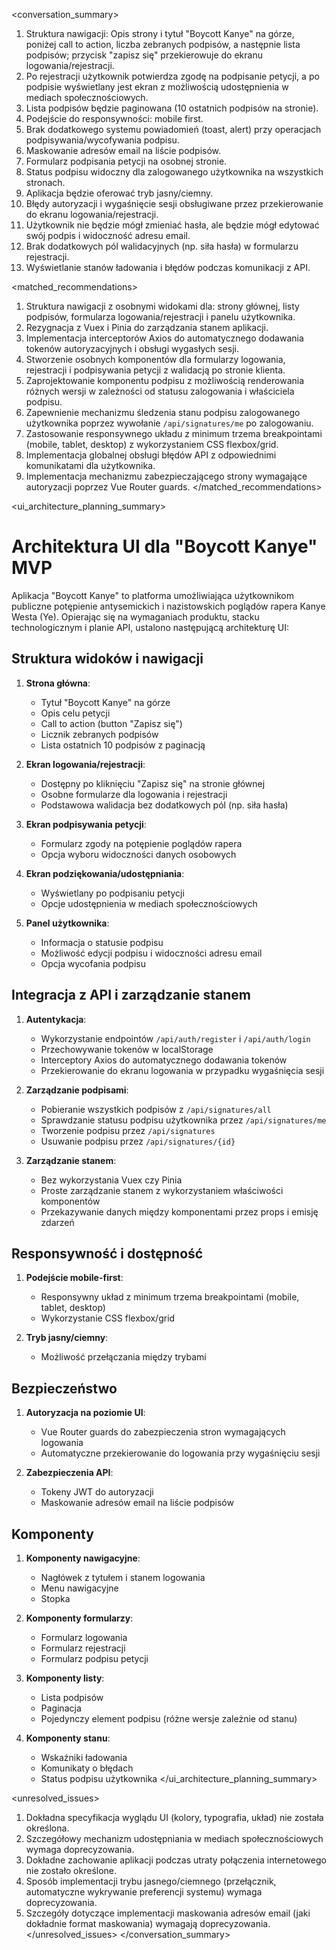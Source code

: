 <conversation_summary>
<decisions>
1. Struktura nawigacji: Opis strony i tytuł "Boycott Kanye" na górze, poniżej call to action, liczba zebranych podpisów, a następnie lista podpisów; przycisk "zapisz się" przekierowuje do ekranu logowania/rejestracji.
2. Po rejestracji użytkownik potwierdza zgodę na podpisanie petycji, a po podpisie wyświetlany jest ekran z możliwością udostępnienia w mediach społecznościowych.
3. Lista podpisów będzie paginowana (10 ostatnich podpisów na stronie).
4. Podejście do responsywności: mobile first.
5. Brak dodatkowego systemu powiadomień (toast, alert) przy operacjach podpisywania/wycofywania podpisu.
6. Maskowanie adresów email na liście podpisów.
7. Formularz podpisania petycji na osobnej stronie.
8. Status podpisu widoczny dla zalogowanego użytkownika na wszystkich stronach.
9. Aplikacja będzie oferować tryb jasny/ciemny.
10. Błędy autoryzacji i wygaśnięcie sesji obsługiwane przez przekierowanie do ekranu logowania/rejestracji.
11. Użytkownik nie będzie mógł zmieniać hasła, ale będzie mógł edytować swój podpis i widoczność adresu email.
12. Brak dodatkowych pól walidacyjnych (np. siła hasła) w formularzu rejestracji.
13. Wyświetlanie stanów ładowania i błędów podczas komunikacji z API.
</decisions>

<matched_recommendations>
1. Struktura nawigacji z osobnymi widokami dla: strony głównej, listy podpisów, formularza logowania/rejestracji i panelu użytkownika.
2. Rezygnacja z Vuex i Pinia do zarządzania stanem aplikacji.
3. Implementacja interceptorów Axios do automatycznego dodawania tokenów autoryzacyjnych i obsługi wygasłych sesji.
4. Stworzenie osobnych komponentów dla formularzy logowania, rejestracji i podpisywania petycji z walidacją po stronie klienta.
5. Zaprojektowanie komponentu podpisu z możliwością renderowania różnych wersji w zależności od statusu zalogowania i właściciela podpisu.
6. Zapewnienie mechanizmu śledzenia stanu podpisu zalogowanego użytkownika poprzez wywołanie `/api/signatures/me` po zalogowaniu.
7. Zastosowanie responsywnego układu z minimum trzema breakpointami (mobile, tablet, desktop) z wykorzystaniem CSS flexbox/grid.
8. Implementacja globalnej obsługi błędów API z odpowiednimi komunikatami dla użytkownika.
9. Implementacja mechanizmu zabezpieczającego strony wymagające autoryzacji poprzez Vue Router guards.
</matched_recommendations>

<ui_architecture_planning_summary>
# Architektura UI dla "Boycott Kanye" MVP

Aplikacja "Boycott Kanye" to platforma umożliwiająca użytkownikom publiczne potępienie antysemickich i nazistowskich poglądów rapera Kanye Westa (Ye). Opierając się na wymaganiach produktu, stacku technologicznym i planie API, ustalono następującą architekturę UI:

## Struktura widoków i nawigacji

1. **Strona główna**:
   - Tytuł "Boycott Kanye" na górze
   - Opis celu petycji
   - Call to action (button "Zapisz się")
   - Licznik zebranych podpisów
   - Lista ostatnich 10 podpisów z paginacją

2. **Ekran logowania/rejestracji**:
   - Dostępny po kliknięciu "Zapisz się" na stronie głównej
   - Osobne formularze dla logowania i rejestracji
   - Podstawowa walidacja bez dodatkowych pól (np. siła hasła)

3. **Ekran podpisywania petycji**:
   - Formularz zgody na potępienie poglądów rapera
   - Opcja wyboru widoczności danych osobowych

4. **Ekran podziękowania/udostępniania**:
   - Wyświetlany po podpisaniu petycji
   - Opcje udostępnienia w mediach społecznościowych

5. **Panel użytkownika**:
   - Informacja o statusie podpisu
   - Możliwość edycji podpisu i widoczności adresu email
   - Opcja wycofania podpisu

## Integracja z API i zarządzanie stanem

1. **Autentykacja**:
   - Wykorzystanie endpointów `/api/auth/register` i `/api/auth/login`
   - Przechowywanie tokenów w localStorage
   - Interceptory Axios do automatycznego dodawania tokenów
   - Przekierowanie do ekranu logowania w przypadku wygaśnięcia sesji

2. **Zarządzanie podpisami**:
   - Pobieranie wszystkich podpisów z `/api/signatures/all`
   - Sprawdzanie statusu podpisu użytkownika przez `/api/signatures/me`
   - Tworzenie podpisu przez `/api/signatures`
   - Usuwanie podpisu przez `/api/signatures/{id}`

3. **Zarządzanie stanem**:
   - Bez wykorzystania Vuex czy Pinia
   - Proste zarządzanie stanem z wykorzystaniem właściwości komponentów
   - Przekazywanie danych między komponentami przez props i emisję zdarzeń

## Responsywność i dostępność

1. **Podejście mobile-first**:
   - Responsywny układ z minimum trzema breakpointami (mobile, tablet, desktop)
   - Wykorzystanie CSS flexbox/grid

2. **Tryb jasny/ciemny**:
   - Możliwość przełączania między trybami

## Bezpieczeństwo

1. **Autoryzacja na poziomie UI**:
   - Vue Router guards do zabezpieczenia stron wymagających logowania
   - Automatyczne przekierowanie do logowania przy wygaśnięciu sesji

2. **Zabezpieczenia API**:
   - Tokeny JWT do autoryzacji
   - Maskowanie adresów email na liście podpisów

## Komponenty

1. **Komponenty nawigacyjne**:
   - Nagłówek z tytułem i stanem logowania
   - Menu nawigacyjne
   - Stopka

2. **Komponenty formularzy**:
   - Formularz logowania
   - Formularz rejestracji
   - Formularz podpisu petycji

3. **Komponenty listy**:
   - Lista podpisów
   - Paginacja
   - Pojedynczy element podpisu (różne wersje zależnie od stanu)

4. **Komponenty stanu**:
   - Wskaźniki ładowania
   - Komunikaty o błędach
   - Status podpisu użytkownika
</ui_architecture_planning_summary>

<unresolved_issues>
1. Dokładna specyfikacja wyglądu UI (kolory, typografia, układ) nie została określona.
2. Szczegółowy mechanizm udostępniania w mediach społecznościowych wymaga doprecyzowania.
3. Dokładne zachowanie aplikacji podczas utraty połączenia internetowego nie zostało określone.
4. Sposób implementacji trybu jasnego/ciemnego (przełącznik, automatyczne wykrywanie preferencji systemu) wymaga doprecyzowania.
5. Szczegóły dotyczące implementacji maskowania adresów email (jaki dokładnie format maskowania) wymagają doprecyzowania.
</unresolved_issues>
</conversation_summary>